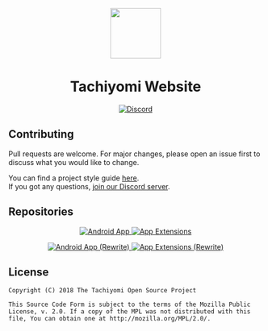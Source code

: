 <div>
	<p align="center">
		<img src="./src/.vuepress/public/icons/logo.png" height="100px">
	</p>
	<h1 align="center">Tachiyomi Website</h1>
	<p align="center">
		<a href="https://discord.gg/tachiyomi">
			<img src="https://img.shields.io/discord/349436576037732353.svg?label=Discord&labelColor=7289da&color=2c2f33&style=flat" alt="Discord">
		</a>
	</p>
</div>

## Contributing

Pull requests are welcome. For major changes, please open an issue first to discuss what you would like to change.

You can find a project style guide [here](https://tachiyomi.org/sandbox/style-guide/).</br>
If you got any questions, [join our Discord server](https://discord.gg/tachiyomi).

## Repositories

<div>
	<p align="center">
		<a href="https://github.com/inorichi/tachiyomi/">
			<img src="https://github-readme-stats.vercel.app/api/pin/?username=inorichi&repo=tachiyomi&theme=dark&hide_border=true" alt="Android App">
		</a>
		<a href="https://github.com/inorichi/tachiyomi-extensions/">
			<img src="https://github-readme-stats.vercel.app/api/pin/?username=inorichi&repo=tachiyomi-extensions&theme=dark&hide_border=true" alt="App Extensions">
		</a>
	</p>
</div>

<div>
	<p align="center">
		<a href="https://github.com/tachiyomiorg/android-app/">
			<img src="https://github-readme-stats.vercel.app/api/pin/?username=tachiyomiorg&repo=android-app&theme=dark&hide_border=true&show_owner=true" alt="Android App (Rewrite)">
		</a>
		<a href="https://github.com/tachiyomiorg/extensions/">
			<img src="https://github-readme-stats.vercel.app/api/pin/?username=tachiyomiorg&repo=extensions&theme=dark&hide_border=true&show_owner=true" alt="App Extensions (Rewrite)">
		</a>
	</p>
</div>

## License

	Copyright (C) 2018 The Tachiyomi Open Source Project

	This Source Code Form is subject to the terms of the Mozilla Public
	License, v. 2.0. If a copy of the MPL was not distributed with this
	file, You can obtain one at http://mozilla.org/MPL/2.0/.
